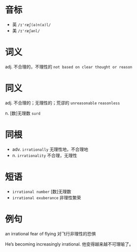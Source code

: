 # 音标

- 英 `/ɪ'ræʃ(ə)n(ə)l/`
- 美 `/ɪ'ræʃənl/`

# 词义

adj. 不合理的，不理性的
`not based on clear thought or reason`

# 同义

adj. 不合理的；无理性的；荒谬的
`unreasonable` `reasonless`

n. [数]无理数
`surd`

# 同根

- adv. `irrationally` 无理性地，不合理地
- n. `irrationality` 不合理，无理性

# 短语

- `irrational number` [数]无理数
- `irrational exuberance` 非理性繁荣

# 例句

an irrational fear of flying
对飞行非理性的恐惧

He’s becoming increasingly irrational.
他变得越来越不可理喻了。


